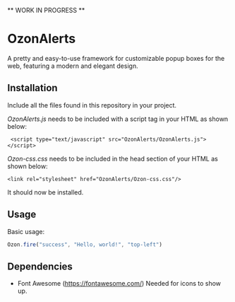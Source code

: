  ** WORK IN PROGRESS **

# OzonAlerts
 
A pretty and easy-to-use framework for customizable popup boxes for the web, featuring a modern and elegant design. 

## Installation

Include all the files found in this repository in your project.  

*OzonAlerts.js* needs to be included with a script tag in your HTML as shown below:

``` <script type="text/javascript" src="OzonAlerts/OzonAlerts.js"></script>```

*Ozon-css.css* needs to be included in the head section of your HTML as shown below: 

```<link rel="stylesheet" href="OzonAlerts/Ozon-css.css"/>```

It should now be installed. 

## Usage

Basic usage: 
```javascript
Ozon.fire("success", "Hello, world!", "top-left")
```

## Dependencies 
  - Font Awesome (https://fontawesome.com/)
    Needed for icons to show up. 
